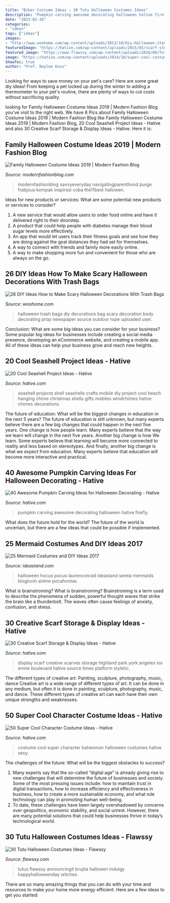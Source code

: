 ```yaml
---
title: "Biker Costume Ideas : 30 Tutu Halloween Costumes Ideas"
description: "Pumpkin carving awesome decorating halloween hative firefly"
date: "2023-02-26"
categories:
- "ideas"
tags: ["ideas"]
images:
- "http://www.woohome.com/wp-content/uploads/2013/10/Diy-Halloween-items-With-Trash-Bags-7-2.jpg"
featuredImage: "https://hative.com/wp-content/uploads/2015/03/scarf-storage-ideas/13-creative-scarf-storage-and-display-ideas.jpg"
featured_image: "https://www.flawssy.com/wp-content/uploads/2016/06/Tutu-Dress-Halloween-Costumes-ideas.jpg"
image: "https://hative.com/wp-content/uploads/2014/10/super-cool-costume-ideas/30-batwoman-costume.jpg"
ShowToc: true
author: "Prof. Baylee Koss"
---
```



Looking for ways to save money on your pet's care? Here are some great diy ideas! From keeping a pet locked up during the winter to adding a thermometer to your pet's routine, there are plenty of ways to cut costs without sacrificing quality.

	

		
looking for Family Halloween Costume Ideas 2019 | Modern Fashion Blog you've visit to the right web. We have 8 Pics about Family Halloween Costume Ideas 2019 | Modern Fashion Blog like Family Halloween Costume Ideas 2019 | Modern Fashion Blog, 20 Cool Seashell Project Ideas - Hative and also 30 Creative Scarf Storage &amp; Display Ideas - Hative. Here it is:
		
    
## Family Halloween Costume Ideas 2019 | Modern Fashion Blog

<img loading=lazy src="http://modernfashionblog.com/wp-content/uploads/2019/08/Family-Halloween-Costume-Ideas-2019-5.jpg" onerror="this.onerror=null;this.src='https://tse3.mm.bing.net/th?id=OIP.PkJqtyWy4wpK2dtPZoCk4gHaK5&amp;pid=15.1';" alt="Family Halloween Costume Ideas 2019 | Modern Fashion Blog">

_Source: modernfashionblog.com_

>modernfashionblog savvyeveryday navigatingparenthood purge frabjous kompak inspirasi coba the11best hallowen. 

	

Ideas for new products or services: What are some potential new products or services to consider?
1. A new service that would allow users to order food online and have it delivered right to their doorstep.
2. A product that could help people with diabetes manage their blood sugar levels more effectively.
3. An app that would let users track their fitness goals and see how they are doing against the goal distances they had set for themselves.
4. A way to connect with friends and family more easily online.
5. A way to make shopping more fun and convenient for those who are always on the go.

    
## 26 DIY Ideas How To Make Scary Halloween Decorations With Trash Bags

<img loading=lazy src="http://www.woohome.com/wp-content/uploads/2013/10/Diy-Halloween-items-With-Trash-Bags-7-2.jpg" onerror="this.onerror=null;this.src='https://tse3.mm.bing.net/th?id=OIP.lUSX6RPEDdUhbOMG1u6oogHaJ4&amp;pid=15.1';" alt="26 DIY Ideas How to Make Scary Halloween Decorations With Trash Bags">

_Source: woohome.com_

>halloween trash bags diy decorations bag scary decoration body decorating prop newspaper source outdoor rope uploaded user. 

	

Conclusion: What are some big ideas you can consider for your business?
Some popular big ideas for businesses include creating a social media presence, developing an eCommerce website, and creating a mobile app. All of these ideas can help your business grow and reach new heights.

    
## 20 Cool Seashell Project Ideas - Hative

<img loading=lazy src="https://hative.com/wp-content/uploads/2014/12/seashell-project-ideas/3-seashell-chime.jpg" onerror="this.onerror=null;this.src='https://tse2.mm.bing.net/th?id=OIP.6sveIlQV3ojnz8Rb677pAgHaLH&amp;pid=15.1';" alt="20 Cool Seashell Project Ideas - Hative">

_Source: hative.com_

>seashell projects shell seashells crafts mobile diy project cool beach hanging chime christmas shells gifts mobiles windchimes hative chimes decorations. 

	

The future of education: What will be the biggest changes in education in the next 5 years?
The future of education is still unknown, but many experts believe there are a few big changes that could happen in the next five years. 
One change is how people learn. Many experts believe that the way we learn will change in the next five years. 
Another big change is how We learn. Some experts believe that learning will become more connected to reality and less based on stereotypes. 
And finally, another big change is what we expect from education. Many experts believe that education will become more interactive and practical.

    
## 40 Awesome Pumpkin Carving Ideas For Halloween Decorating - Hative

<img loading=lazy src="https://hative.com/wp-content/uploads/2014/10/pumpkin-carving-ideas/33-firefly-pumpkin.jpg" onerror="this.onerror=null;this.src='https://tse2.mm.bing.net/th?id=OIP.TeEQqtFQmiT6lDD_3noG_gHaLI&amp;pid=15.1';" alt="40 Awesome Pumpkin Carving Ideas for Halloween Decorating - Hative">

_Source: hative.com_

>pumpkin carving awesome decorating halloween hative firefly. 

	

What does the future hold for the world?
The future of the world is uncertain, but there are a few ideas that could be possible if implemented.

    
## 25 Mermaid Costumes And DIY Ideas 2017

<img loading=lazy src="https://ideastand.com/wp-content/uploads/2017/09/mermaid-costume-diy/4-mermaid-costume-diy-ideas-tutorials.jpg" onerror="this.onerror=null;this.src='https://tse4.mm.bing.net/th?id=OIP.8AW6BWy6SG_sET6BszO-3AHaK6&amp;pid=15.1';" alt="25 Mermaid Costumes and DIY Ideas 2017">

_Source: ideastand.com_

>halloween hocus pocus laurenconrad ideastand sereia mermaids bloglovin sirène pocahontas. 

	

What is brainstroming?
What is brainstroming? Brainstroming is a term used to describe the phenomena of sudden, powerful thought waves that strike the brain like a thunderbolt. The waves often cause feelings of anxiety, confusion, and stress.

    
## 30 Creative Scarf Storage &amp; Display Ideas - Hative

<img loading=lazy src="https://hative.com/wp-content/uploads/2015/03/scarf-storage-ideas/13-creative-scarf-storage-and-display-ideas.jpg" onerror="this.onerror=null;this.src='https://tse4.mm.bing.net/th?id=OIP.gXSSa2kUOVXuXFYRtm4rxAHaLd&amp;pid=15.1';" alt="30 Creative Scarf Storage &amp; Display Ideas - Hative">

_Source: hative.com_

>display scarf creative scarves storage highland park york angeles los ermie boulevard hative source times platform styletic. 

	

The different types of creative art: Painting, sculpture, photography, music, dance
Creative art is a wide range of different types of art. It can be done in any medium, but often it is done in painting, sculpture, photography, music, and dance. These different types of creative art can each have their own unique strengths and weaknesses.

    
## 50 Super Cool Character Costume Ideas - Hative

<img loading=lazy src="https://hative.com/wp-content/uploads/2014/10/super-cool-costume-ideas/30-batwoman-costume.jpg" onerror="this.onerror=null;this.src='https://tse2.mm.bing.net/th?id=OIP.OKnekT2OwZNeOfSmlhvEAAHaLI&amp;pid=15.1';" alt="50 Super Cool Character Costume Ideas - Hative">

_Source: hative.com_

>costume cool super character batwoman halloween costumes hative sexy. 

	

The challenges of the future: What will be the biggest obstacles to success?
1. Many experts say that the so-called “digital age” is already giving rise to new challenges that will determine the future of businesses and society. Some of the most pressing issues include: how to maintain trust in digital transactions, how to increase efficiency and effectiveness in business, how to create a more sustainable economy, and what role technology can play in promoting human well-being.
2. To date, these challenges have been largely overshadowed by concerns over geopolitics, economic stability, and social unrest. However, there are many potential solutions that could help businesses thrive in today’s technological world.

    
## 30 Tutu Halloween Costumes Ideas - Flawssy

<img loading=lazy src="https://www.flawssy.com/wp-content/uploads/2016/06/Tutu-Dress-Halloween-Costumes-ideas.jpg" onerror="this.onerror=null;this.src='https://tse1.mm.bing.net/th?id=OIP.IfZ3GXH9lYOQA5z0Aq_4LAHaLH&amp;pid=15.1';" alt="30 Tutu Halloween Costumes Ideas - Flawssy">

_Source: flawssy.com_

>tutus flawssy announcingit brujita hallowen indulgy happyhalloweenday witches. 

	

There are so many amazing things that you can do with your time and resources to make your home more energy efficient. Here are a few ideas to get you started:

